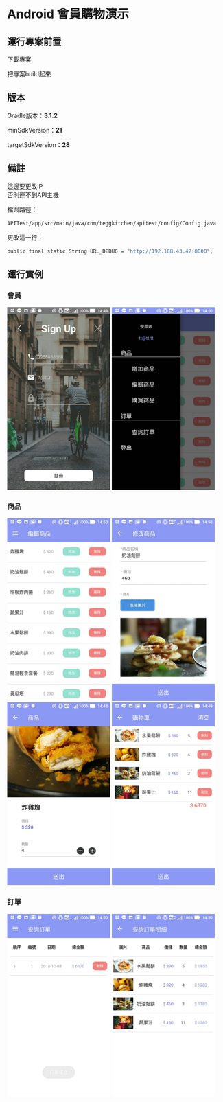 # Android 會員購物演示



## 運行專案前置

下載專案

把專案build起來

## 版本

Gradle版本：**3.1.2**

minSdkVersion：**21**

targetSdkVersion：**28**

## 備註

這邊要更改IP
</br>
否則連不到API主機

檔案路徑：
```cmd
APITest/app/src/main/java/com/teggkitchen/apitest/config/Config.java 
```

更改這一行：
```cmd
public final static String URL_DEBUG = "http://192.168.43.42:8000";
```

## 運行實例

### 會員
<img src="https://github.com/teggkitchen/APITest/blob/master/temp/1.jpg" alt="會員" width="240" height="426" />
<img src="https://github.com/teggkitchen/APITest/blob/master/temp/2.jpg" alt="會員" width="240" height="426" />

### 商品
<img src="https://github.com/teggkitchen/APITest/blob/master/temp/3.jpg" alt="商品" width="240" height="426" />
<img src="https://github.com/teggkitchen/APITest/blob/master/temp/4.jpg" alt="商品" width="240" height="426" />
<img src="https://github.com/teggkitchen/APITest/blob/master/temp/5.jpg" alt="商品" width="240" height="426" />
<img src="https://github.com/teggkitchen/APITest/blob/master/temp/6.jpg" alt="商品" width="240" height="426" />

### 訂單
<img src="https://github.com/teggkitchen/APITest/blob/master/temp/7.jpg" alt="訂單" width="240" height="426" />
<img src="https://github.com/teggkitchen/APITest/blob/master/temp/8.jpg" alt="訂單" width="240" height="426" />
